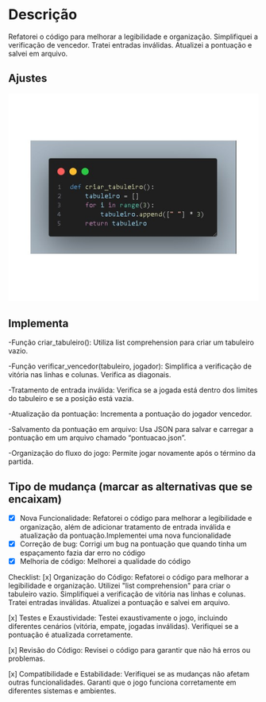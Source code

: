 # Descrição

Refatorei o código para melhorar a legibilidade e organização.
Simplifiquei a verificação de vencedor.
Tratei entradas inválidas.
Atualizei a pontuação e salvei em arquivo.

## Ajustes

<img width="730" alt="image" src="../img/CriarTabuleiro1.JPG">

## Implementa

-Função criar_tabuleiro():
Utiliza list comprehension para criar um tabuleiro vazio.

-Função verificar_vencedor(tabuleiro, jogador):
Simplifica a verificação de vitória nas linhas e colunas.
Verifica as diagonais.

-Tratamento de entrada inválida:
Verifica se a jogada está dentro dos limites do tabuleiro e se a posição está vazia.

-Atualização da pontuação:
Incrementa a pontuação do jogador vencedor.

-Salvamento da pontuação em arquivo:
Usa JSON para salvar e carregar a pontuação em um arquivo chamado “pontuacao.json”.

-Organização do fluxo do jogo:
Permite jogar novamente após o término da partida.

## Tipo de mudança (marcar as alternativas que se encaixam)

- [x] Nova Funcionalidade: Refatorei o código para melhorar a legibilidade e organização, além de adicionar tratamento de entrada inválida e atualização da pontuação.Implementei uma nova funcionalidade
- [x] Correção de bug: Corrigi um bug na pontuação que quando tinha um espaçamento fazia dar erro no código
- [x] Melhoria de código: Melhorei a qualidade do código

Checklist:
[x] Organização do Código:
Refatorei o código para melhorar a legibilidade e organização.
Utilizei "list comprehension" para criar o tabuleiro vazio.
Simplifiquei a verificação de vitória nas linhas e colunas.
Tratei entradas inválidas.
Atualizei a pontuação e salvei em arquivo.

[x] Testes e Exaustividade:
Testei exaustivamente o jogo, incluindo diferentes cenários (vitória, empate, jogadas inválidas).
Verifiquei se a pontuação é atualizada corretamente.

[x] Revisão do Código:
Revisei o código para garantir que não há erros ou problemas.

[x] Compatibilidade e Estabilidade:
Verifiquei se as mudanças não afetam outras funcionalidades.
Garanti que o jogo funciona corretamente em diferentes sistemas e ambientes.
